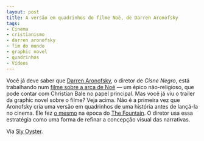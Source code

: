 ```yaml
---
layout: post
title: A versão em quadrinhos do filme Noé, de Darren Aronofsky
tags:
- Cinema
- cristianismo
- darren aronofsky
- fim do mundo
- graphic novel
- quadrinhos
- Vídeos
---
```


Você já deve saber que [Darren Aronofsky](http://en.wikipedia.org/wiki/Darren_Aronofsky), o diretor de _Cisne Negro_, está trabalhando num [filme sobre a arca de Noé](http://pipocamoderna.com.br/darren-aronofsky-comenta-o-seu-projeto-sobre-a-arca-de-noe/) — um épico não-religioso, que pode contar com Christian Bale no papel principal. Mas você já viu o trailer da graphic novel sobre o filme? Veja acima. Não é a primeira vez que Aronofsky cria uma versão em quadrinhos de uma história antes de lançá-la no cinema. Ele fez [o mesmo](http://en.wikipedia.org/wiki/The_Fountain_(comics)) na época do [The Fountain](http://en.wikipedia.org/wiki/The_Fountain). O diretor usa essa estratégia como uma forma de refinar a concepção visual das narrativas.

Via [Sly Oyster](http://slyoyster.hypervocal.com/movies/2011/heres-a-look-at-aranofskys-graphic-novel-version-of-noah/).
